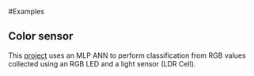 #Examples

## Color sensor

This [project][ColorSensorProject] uses an MLP ANN to perform classification from RGB values collected using an RGB LED and a light sensor (LDR Cell).

[ColorSensorProject]: http://www.moretticb.com/blog/color-sensor-prototype-using-neural-networks/